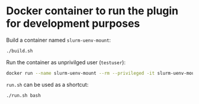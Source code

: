 # Docker container to run the plugin for development purposes

Build a container named `slurm-uenv-mount`:
```bash
./build.sh
```

Run the container as unprivilged user (`testuser`):
```bash
docker run --name slurm-uenv-mount --rm --privileged -it slurm-uenv-mount bash
```

 `run.sh` can be used as a shortcut:
```bash
./run.sh bash
```
